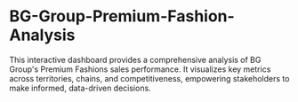 # BG-Group-Premium-Fashion-Analysis
This interactive dashboard provides a comprehensive analysis of BG Group's Premium Fashions sales performance. It visualizes key metrics across territories, chains, and competitiveness, empowering stakeholders to make informed, data-driven decisions.
